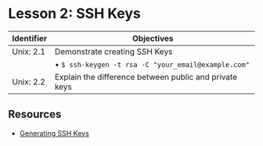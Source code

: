 # Lesson 2: SSH Keys

Identifier   | Objectives
-------------|------------
Unix: 2.1    | Demonstrate creating SSH Keys
             | &bull; `$ ssh-keygen -t rsa -C "your_email@example.com"`
Unix: 2.2    | Explain the difference between public and private keys

## Resources
- [Generating SSH Keys](https://help.github.com/articles/generating-ssh-keys/)
